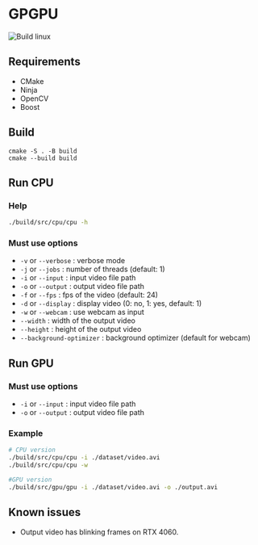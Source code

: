 # GPGPU

![Build linux](https://github.com/downvoteed/GPGPU/actions/workflows/build-linux.yml/badge.svg)

## Requirements

- CMake
- Ninja
- OpenCV
- Boost

## Build

```
cmake -S . -B build
cmake --build build
```

## Run CPU

### Help

```sh
./build/src/cpu/cpu -h
```

### Must use options

- `-v` or `--verbose` : verbose mode
- `-j` or `--jobs` : number of threads (default: 1)
- `-i` or `--input` : input video file path
- `-o` or `--output` : output video file path
- `-f` or `--fps` : fps of the video (default: 24)
- `-d` or `--display` : display video (0: no, 1: yes, default: 1)
- `-w` or `--webcam` : use webcam as input
- `--width` : width of the output video
- `--height` : height of the output video
- `--background-optimizer` : background optimizer (default for webcam)

## Run GPU

### Must use options

- `-i` or `--input` : input video file path
- `-o` or `--output` : output video file path


### Example

```sh
# CPU version
./build/src/cpu/cpu -i ./dataset/video.avi
./build/src/cpu/cpu -w

#GPU version
./build/src/gpu/gpu -i ./dataset/video.avi -o ./output.avi
```

## Known issues

- Output video has blinking frames on RTX 4060.
